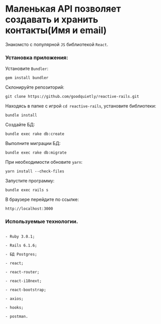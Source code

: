 # Маленькая API позволяет создавать и хранить контакты(Имя и email)

Знакомсто с популярной `JS` библиотекой `React`.

### Установка приложения:

Установите `Bundler`:

```
gem install bundler
```

Склонируйте репозиторий:

```
git clone https://github.com/goodquietly/reactive-rails.git
```

Находясь в папке с игрой `cd reactive-rails`, установите библиотеки:

```
bundle install
```

Создайте БД:

```
bundle exec rake db:create
```

Выполните миграции БД:

```
bundle exec rake db:migrate
```

При необходимости обновите `yarn`:

```
yarn install --check-files
```

Запустите программу:

```
bundle exec rails s
```

В браузере перейдите по ссылке:

```
http://localhost:3000
```

### Используемые технологии.

```

- Ruby 3.0.1;

- Rails 6.1.6;

- БД Postgres;

- react;

- react-router;

- react-i18next;

- react-bootstrap;

- axios;

- hooks;

- postman.

```
